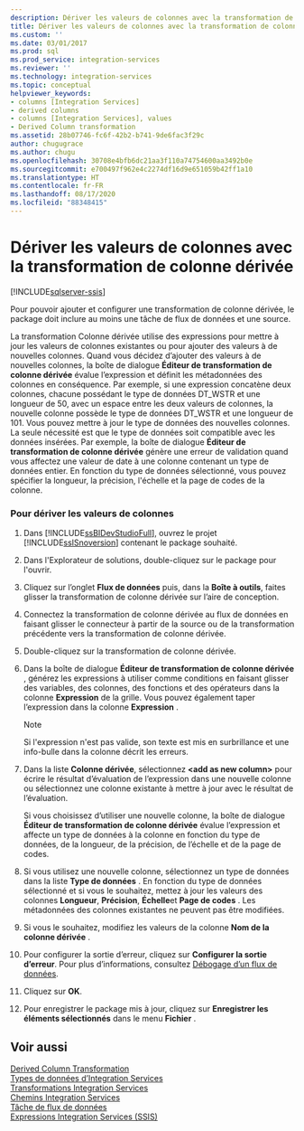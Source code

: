 ```yaml
---
description: Dériver les valeurs de colonnes avec la transformation de colonne dérivée
title: Dériver les valeurs de colonnes avec la transformation de colonne dérivée | Microsoft Docs
ms.custom: ''
ms.date: 03/01/2017
ms.prod: sql
ms.prod_service: integration-services
ms.reviewer: ''
ms.technology: integration-services
ms.topic: conceptual
helpviewer_keywords:
- columns [Integration Services]
- derived columns
- columns [Integration Services], values
- Derived Column transformation
ms.assetid: 28b07746-fc6f-42b2-b741-9de6fac3f29c
author: chugugrace
ms.author: chugu
ms.openlocfilehash: 30708e4bfb6dc21aa3f110a74754600aa3492b0e
ms.sourcegitcommit: e700497f962e4c2274df16d9e651059b42ff1a10
ms.translationtype: HT
ms.contentlocale: fr-FR
ms.lasthandoff: 08/17/2020
ms.locfileid: "88348415"
---
```

# <a name="derive-column-values-with-the-derived-column-transformation"></a>Dériver les valeurs de colonnes avec la transformation de colonne dérivée

[!INCLUDE[sqlserver-ssis](../../../includes/applies-to-version/sqlserver-ssis.md)]


  Pour pouvoir ajouter et configurer une transformation de colonne dérivée, le package doit inclure au moins une tâche de flux de données et une source.  
  
 La transformation Colonne dérivée utilise des expressions pour mettre à jour les valeurs de colonnes existantes ou pour ajouter des valeurs à de nouvelles colonnes. Quand vous décidez d’ajouter des valeurs à de nouvelles colonnes, la boîte de dialogue **Éditeur de transformation de colonne dérivée** évalue l’expression et définit les métadonnées des colonnes en conséquence. Par exemple, si une expression concatène deux colonnes, chacune possédant le type de données DT_WSTR et une longueur de 50, avec un espace entre les deux valeurs de colonnes, la nouvelle colonne possède le type de données DT_WSTR et une longueur de 101. Vous pouvez mettre à jour le type de données des nouvelles colonnes. La seule nécessité est que le type de données soit compatible avec les données insérées. Par exemple, la boîte de dialogue **Éditeur de transformation de colonne dérivée** génère une erreur de validation quand vous affectez une valeur de date à une colonne contenant un type de données entier. En fonction du type de données sélectionné, vous pouvez spécifier la longueur, la précision, l'échelle et la page de codes de la colonne.  
  
### <a name="to-derive-column-values"></a>Pour dériver les valeurs de colonnes  
  
1.  Dans [!INCLUDE[ssBIDevStudioFull](../../../includes/ssbidevstudiofull-md.md)], ouvrez le projet [!INCLUDE[ssISnoversion](../../../includes/ssisnoversion-md.md)] contenant le package souhaité.  
  
2.  Dans l'Explorateur de solutions, double-cliquez sur le package pour l'ouvrir.  
  
3.  Cliquez sur l’onglet **Flux de données** puis, dans la **Boîte à outils**, faites glisser la transformation de colonne dérivée sur l’aire de conception.  
  
4.  Connectez la transformation de colonne dérivée au flux de données en faisant glisser le connecteur à partir de la source ou de la transformation précédente vers la transformation de colonne dérivée.  
  
5.  Double-cliquez sur la transformation de colonne dérivée.  
  
6.  Dans la boîte de dialogue **Éditeur de transformation de colonne dérivée** , générez les expressions à utiliser comme conditions en faisant glisser des variables, des colonnes, des fonctions et des opérateurs dans la colonne **Expression** de la grille. Vous pouvez également taper l’expression dans la colonne **Expression** .  
  
    > [!NOTE]  
    >  Si l'expression n'est pas valide, son texte est mis en surbrillance et une info-bulle dans la colonne décrit les erreurs.  
  
7.  Dans la liste **Colonne dérivée**, sélectionnez **\<add as new column>** pour écrire le résultat d’évaluation de l’expression dans une nouvelle colonne ou sélectionnez une colonne existante à mettre à jour avec le résultat de l’évaluation.  
  
     Si vous choisissez d’utiliser une nouvelle colonne, la boîte de dialogue **Éditeur de transformation de colonne dérivée** évalue l’expression et affecte un type de données à la colonne en fonction du type de données, de la longueur, de la précision, de l’échelle et de la page de codes.  
  
8.  Si vous utilisez une nouvelle colonne, sélectionnez un type de données dans la liste **Type de données** . En fonction du type de données sélectionné et si vous le souhaitez, mettez à jour les valeurs des colonnes **Longueur**, **Précision**, **Échelle**et **Page de codes** . Les métadonnées des colonnes existantes ne peuvent pas être modifiées.  
  
9. Si vous le souhaitez, modifiez les valeurs de la colonne **Nom de la colonne dérivée** .  
  
10. Pour configurer la sortie d’erreur, cliquez sur **Configurer la sortie d’erreur**. Pour plus d’informations, consultez [Débogage d’un flux de données](../../../integration-services/troubleshooting/debugging-data-flow.md).  
  
11. Cliquez sur **OK**.  
  
12. Pour enregistrer le package mis à jour, cliquez sur **Enregistrer les éléments sélectionnés** dans le menu **Fichier** .  
  
## <a name="see-also"></a>Voir aussi  
 [Derived Column Transformation](../../../integration-services/data-flow/transformations/derived-column-transformation.md)   
 [Types de données d’Integration Services](../../../integration-services/data-flow/integration-services-data-types.md)   
 [Transformations Integration Services](../../../integration-services/data-flow/transformations/integration-services-transformations.md)   
 [Chemins Integration Services](../../../integration-services/data-flow/integration-services-paths.md)   
 [Tâche de flux de données](../../../integration-services/control-flow/data-flow-task.md)   
 [Expressions Integration Services &#40;SSIS&#41;](../../../integration-services/expressions/integration-services-ssis-expressions.md)  
  
  
